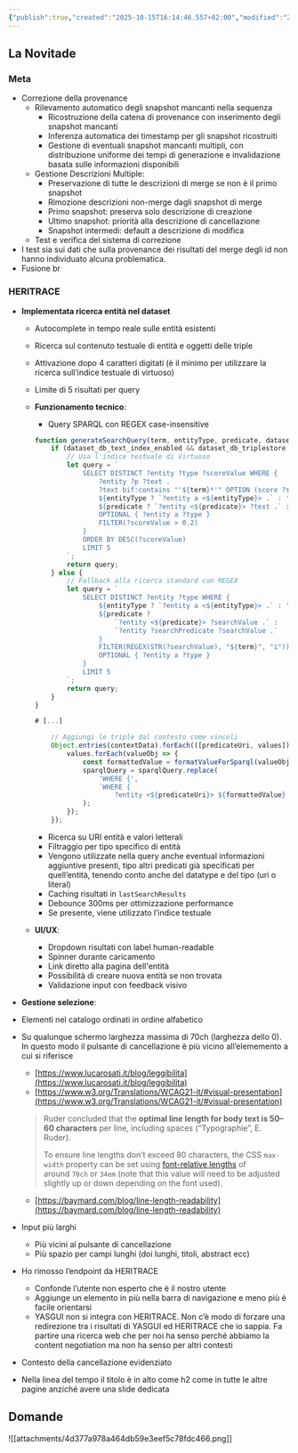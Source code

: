 ```yaml
---
{"publish":true,"created":"2025-10-15T16:14:46.557+02:00","modified":"2024-11-07T12:00:00.000+01:00","cssclasses":""}
---
```



## La Novitade

### Meta

- Correzione della provenance
    - Rilevamento automatico degli snapshot mancanti nella sequenza
        - Ricostruzione della catena di provenance con inserimento degli snapshot mancanti
        - Inferenza automatica dei timestamp per gli snapshot ricostruiti
        - Gestione di eventuali snapshot mancanti multipli, con distribuzione uniforme dei tempi di generazione e invalidazione basata sulle informazioni disponibili
    - Gestione Descrizioni Multiple:
        - Preservazione di tutte le descrizioni di merge se non è il primo snapshot
        - Rimozione descrizioni non-merge dagli snapshot di merge
        - Primo snapshot: preserva solo descrizione di creazione
        - Ultimo snapshot: priorità alla descrizione di cancellazione
        - Snapshot intermedi: default a descrizione di modifica
    - Test e verifica del sistema di correzione
- I test sia sui dati che sulla provenance dei risultati del merge degli id non hanno individuato alcuna problematica.
- Fusione br

### HERITRACE

- **Implementata ricerca entità nel dataset**
    - Autocomplete in tempo reale sulle entità esistenti
    - Ricerca sul contenuto testuale di entità e oggetti delle triple
    - Attivazione dopo 4 caratteri digitati (è il minimo per utilizzare la ricerca sull’indice testuale di virtuoso)
    - Limite di 5 risultati per query
    - **Funzionamento tecnico**:
        - Query SPARQL con REGEX case-insensitive
        
        ```javascript
        function generateSearchQuery(term, entityType, predicate, dataset_db_triplestore, dataset_db_text_index_enabled) {
            if (dataset_db_text_index_enabled && dataset_db_triplestore === 'virtuoso') {
                // Usa l'indice testuale di Virtuoso
                let query = `
                    SELECT DISTINCT ?entity ?type ?scoreValue WHERE {
                        ?entity ?p ?text .
                        ?text bif:contains "'${term}*'" OPTION (score ?scoreValue) .
                        ${entityType ? `?entity a <${entityType}> .` : ''}
                        ${predicate ? `?entity <${predicate}> ?text .` : ''}
                        OPTIONAL { ?entity a ?type }
                        FILTER(?scoreValue > 0.2)
                    }
                    ORDER BY DESC(?scoreValue)
                    LIMIT 5
                `;
                return query;
            } else {
                // Fallback alla ricerca standard con REGEX
                let query = `
                    SELECT DISTINCT ?entity ?type WHERE {
                        ${entityType ? `?entity a <${entityType}> .` : ''}
                        ${predicate ? 
                            `?entity <${predicate}> ?searchValue .` :
                            `?entity ?searchPredicate ?searchValue .`
                        }
                        FILTER(REGEX(STR(?searchValue), "${term}", "i"))
                        OPTIONAL { ?entity a ?type }
                    } 
                    LIMIT 5
                `;
                return query;
            }
        }
        
        # [...]
        
            // Aggiungi le triple dal contesto come vincoli
            Object.entries(contextData).forEach(([predicateUri, values]) => {
                values.forEach(valueObj => {
                    const formattedValue = formatValueForSparql(valueObj);
                    sparqlQuery = sparqlQuery.replace(
                        'WHERE {',
                        `WHERE {
                            ?entity <${predicateUri}> ${formattedValue} .`
                    );
                });
            });
        
        ```
        
        - Ricerca su URI entità e valori letterali
        - Filtraggio per tipo specifico di entità
        - Vengono utilizzate nella query anche eventual informazioni aggiuntive presenti, tipo altri predicati già specificati per quell’entità, tenendo conto anche del datatype e del tipo (uri o literal)
        - Caching risultati in `lastSearchResults`
        - Debounce 300ms per ottimizzazione performance
        - Se presente, viene utilizzato l’indice testuale
    - **UI/UX**:
        - Dropdown risultati con label human-readable
        - Spinner durante caricamento
        - Link diretto alla pagina dell'entità
        - Possibilità di creare nuova entità se non trovata
        - Validazione input con feedback visivo
- **Gestione selezione**:
- Elementi nel catalogo ordinati in ordine alfabetico
- Su qualunque schermo larghezza massima di 70ch (larghezza dello 0). In questo modo il pulsante di cancellazione è più vicino all’elememento a cui si riferisce
    - [https://www.lucarosati.it/blog/leggibilita](https://www.lucarosati.it/blog/leggibilita)
    - [https://www.w3.org/Translations/WCAG21-it/#visual-presentation](https://www.w3.org/Translations/WCAG21-it/#visual-presentation)
    
    > Ruder concluded that the **optimal line length for body text is 50–60 characters** per line, including spaces (“Typographie”, E. Ruder).
    > 
    > 
    > To ensure line lengths don’t exceed 80 characters, the CSS `max-width` property can be set using [font-relative lengths](https://developer.mozilla.org/en-US/docs/Web/CSS/length) of around `70ch` or `34em` (note that this value will need to be adjusted slightly up or down depending on the font used).
    > 
    - [https://baymard.com/blog/line-length-readability](https://baymard.com/blog/line-length-readability)
- Input più larghi
    - Più vicini al pulsante di cancellazione
    - Più spazio per campi lunghi (doi lunghi, titoli, abstract ecc)
- Ho rimosso l’endpoint da HERITRACE
    - Confonde l’utente non esperto che è il nostro utente
    - Aggiunge un elemento in più nella barra di navigazione e meno più è facile orientarsi
    - YASGUI non si integra con HERITRACE. Non c’è modo di forzare una redirezione tra i risultati di YASGUI ed HERITRACE che io sappia. Fa partire una ricerca web che per noi ha senso perché abbiamo la content negotiation ma non ha senso per altri contesti
- Contesto della cancellazione evidenziato
- Nella linea del tempo il titolo è in alto come h2 come in tutte le altre pagine anziché avere una slide dedicata

## Domande

![[attachments/4d377a978a464db59e3eef5c78fdc466.png]]